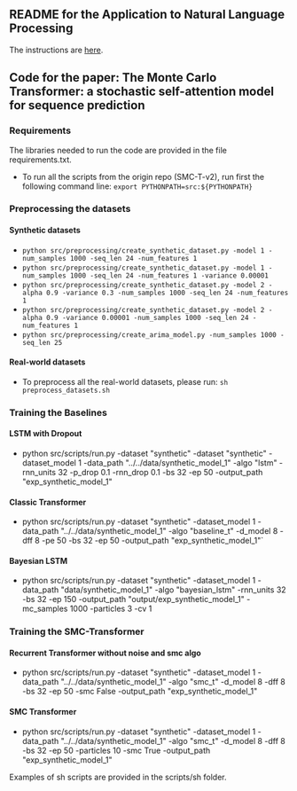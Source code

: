 ## README for the Application to Natural Language Processing
The instructions are [here](https://github.com/AMDonati/SMC-T-v2/blob/nlp22/README_nlp.md). 


## Code for the paper: The Monte Carlo Transformer: a stochastic self-attention model for sequence prediction

### Requirements
The libraries needed to run the code are provided in the file requirements.txt.
* To run all the scripts from the origin repo (SMC-T-v2), run first the following command line: `export PYTHONPATH=src:${PYTHONPATH}`

### Preprocessing the datasets
#### Synthetic datasets
* `python src/preprocessing/create_synthetic_dataset.py -model 1 -num_samples 1000 -seq_len 24 -num_features 1`
* `python src/preprocessing/create_synthetic_dataset.py -model 1 -num_samples 1000 -seq_len 24 -num_features 1 -variance 0.00001`
* `python src/preprocessing/create_synthetic_dataset.py -model 2 -alpha 0.9 -variance 0.3 -num_samples 1000 -seq_len 24 -num_features 1`
* `python src/preprocessing/create_synthetic_dataset.py -model 2 -alpha 0.9 -variance 0.00001 -num_samples 1000 -seq_len 24 -num_features 1`
* `python src/preprocessing/create_arima_model.py -num_samples 1000 -seq_len 25`
#### Real-world datasets
* To preprocess all the real-world datasets, please run: `sh preprocess_datasets.sh`


### Training the Baselines
#### LSTM with Dropout
* python src/scripts/run.py -dataset "synthetic" -dataset "synthetic" -dataset_model 1 -data_path "../../data/synthetic_model_1" -algo "lstm" -rnn_units 32 -p_drop 0.1 -rnn_drop 0.1 -bs 32 -ep 50 -output_path "exp_synthetic_model_1"
#### Classic Transformer
* python src/scripts/run.py -dataset "synthetic" -dataset_model 1 -data_path "../../data/synthetic_model_1" -algo "baseline_t" -d_model 8 -dff 8 -pe 50 -bs 32 -ep 50 -output_path "exp_synthetic_model_1"`
#### Bayesian LSTM
* python src/scripts/run.py -dataset "synthetic" -dataset_model 1 -data_path "data/synthetic_model_1" -algo "bayesian_lstm" -rnn_units 32 -bs 32 -ep 150 -output_path "output/exp_synthetic_model_1" -mc_samples 1000 -particles 3 -cv 1

### Training the SMC-Transformer
#### Recurrent Transformer without noise and smc algo
* python src/scripts/run.py -dataset "synthetic" -dataset_model 1 -data_path "../../data/synthetic_model_1" -algo "smc_t" -d_model 8 -dff 8 -bs 32 -ep 50 -smc False -output_path "exp_synthetic_model_1"
#### SMC Transformer
* python src/scripts/run.py -dataset "synthetic" -dataset_model 1 -data_path "../../data/synthetic_model_1" -algo "smc_t" -d_model 8 -dff 8 -bs 32 -ep 50 -particles 10 -smc True -output_path "exp_synthetic_model_1"

Examples of sh scripts are provided in the scripts/sh folder.
